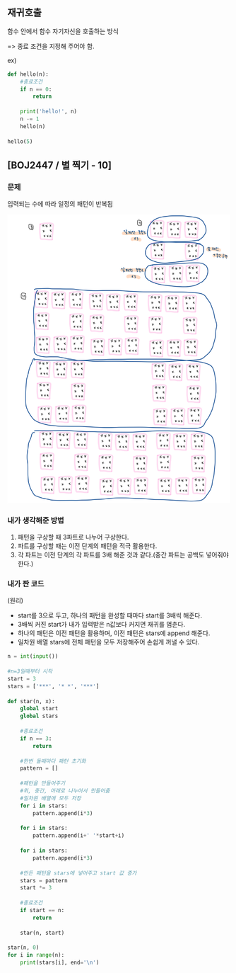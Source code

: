 ## 재귀호출

함수 안에서 함수 자기자신을 호출하는 방식

=> 종료 조건을 지정해 주어야 함.



ex)

```python
def hello(n):
    #종료조건
    if n == 0:
        return
    
    print('hello!', n)
    n -= 1
    hello(n)
    
hello(5)
```



## [BOJ2447 / 별 찍기 - 10]



### 문제

입력되는 수에 따라 일정의 패턴이 반복됨

![KakaoTalk_20220903_013638412](BOJ_별찍기10.assets/KakaoTalk_20220903_013638412.jpg)





### 내가 생각해준 방법

1. 패턴을 구상할 때 3파트로 나누어 구상한다.
2. 파트를 구상할 때는 이전 단계의 패턴을 적극 활용한다.
3. 각 파트는 이전 단계의 각 파트를 3배 해준 것과 같다.(중간 파트는 공백도 넣어줘야 한다.)



### 내가 짠 코드

(원리) 

- start를 3으로 두고, 하나의 패턴을 완성할 때마다 start를 3배씩 해준다.
- 3배씩 커진 start가 내가 입력받은 n값보다 커지면 재귀를 멈춘다.
- 하나의 패턴은 이전 패턴을 활용하며, 이전 패턴은 stars에 append 해준다.
- 일차원 배열 stars에 전체 패턴을 모두 저장해주어 손쉽게 꺼낼 수 있다.

```python
n = int(input())

#n=3일때부터 시작
start = 3
stars = ['***', '* *', '***']

def star(n, x):
    global start
    global stars

    #종료조건
    if n == 3:
        return

    #한번 돌때마다 패턴 초기화
    pattern = []

    #패턴을 만들어주기
    #위, 중간, 아래로 나누어서 만들어줌
    #일차원 배열에 모두 저장
    for i in stars:
        pattern.append(i*3)

    for i in stars:
        pattern.append(i+' '*start+i)

    for i in stars:
        pattern.append(i*3)
    
    #만든 패턴을 stars에 넣어주고 start 값 증가
    stars = pattern
    start *= 3

    #종료조건
    if start == n:
        return

    star(n, start)

star(n, 0)
for i in range(n):
    print(stars[i], end='\n')
```
